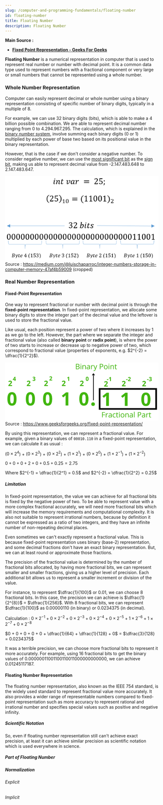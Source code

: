 ```yaml
---
slug: /computer-and-programming-fundamentals/floating-number
id: floating-number
title: Floating Number
description: Floating Number
---
```


**Main Source :**

- **[Fixed Point Representation - Geeks For Geeks](https://www.geeksforgeeks.org/fixed-point-representation/)**

**Floating Number** is a numerical representation in computer that is used to represent real number or number with decimal point. It is a common data type used to represent numbers with a fractional component or very large or small numbers that cannot be represented using a whole number.

### Whole Number Representation

Computer can easily represent decimal or whole number using a binary representation consisting of specific number of binary digits, typically in a multiple of 8.

For example, we can use 32 binary digits (bits), which is able to make a 4 billion possible combination. We are able to represent decimal number ranging from 0 to 4.294.967.295. The calculation, which is explained in the [binary number system](/computer-and-programming-fundamentals/number-system#binary), involve summing each binary digits (0 or 1) multiplied by each power of base two based on its positional value in the binary representation.

However, that is the case if we don't consider a negative number. To consider negative number, we can use the [most significant bit](/computer-and-programming-fundamentals/binary-representation#least--most-significant-bit) as the [sign bit](/computer-and-programming-fundamentals/binary-representation#signed-magnitude), making us able to represent decimal value from -2.147.483.648 to 2.147.483.647.

![Decimal representation](./decimal-representation.png)  
Source : https://medium.com/@luischaparroc/integer-numbers-storage-in-computer-memory-47af4b59009 (cropped)

### Real Number Representation

#### Fixed-Point Representation

One way to represent fractional or number with decimal point is through the **fixed-point representation**. In fixed-point representation, we allocate some binary digits to store the integer part of the decimal value and the leftover is used to store the fractional value.

Like usual, each position represent a power of two where it increases by 1 as we go to the left. However, the part where we separate the integer and fractional value (also called **binary point** or **radix point**), is where the power of two starts to increase or decrease up to negative power of two, which correspond to fractional value (properties of exponents, e.g. $2^{-2} = \dfrac{1}{2^2}$).

![Fixed point representation](./fixed-point.png)  
Source : https://www.geeksforgeeks.org/fixed-point-representation/

By using this representation, we can represent a fractional value. For example, given a binary values of `00010.110` in a fixed-point representation, we can calculate it as usual :

($0 × 2^4$) + ($0 × 2^3$) + ($0 × 2^2$) + ($1 × 2^1$) + ($0 × 2^0$) + ($1 × 2^{-1}$) + ($1 × 2^{-2}$)

$0 + 0 + 0 + 2 + 0 + 0.5 + 0.25 = 2.75$

Where $2^{-1} = \dfrac{1}{2^1} = 0.5$ and $2^{-2} = \dfrac{1}{2^2} = 0.25$

##### Limitation

In fixed-point representation, the value we can achieve for all fractional bits is fixed by the negative power of two. To be able to represent value with a more complex fractional accurately, we will need more fractional bits which will increase the memory requirements and computational complexity. It is also not suitable to represent irrational numbers, because by definition it cannot be expressed as a ratio of two integers, and they have an infinite number of non-repeating decimal places.

Even sometimes we can't exactly represent a fractional value. This is because fixed-point representation uses binary (base-2) representation, and some decimal fractions don't have an exact binary representation. But, we can at least round or approximate those fractions.

The precision of the fractional value is determined by the number of fractional bits allocated, by having more fractional bits, we can represent smaller and smaller fractions, giving us a higher level of precision. Each additional bit allows us to represent a smaller increment or division of the value.

For instance, to represent $\dfrac{1}{100}$ or $0.01$, we can choose 8 fractional bits. In this case, the precision we can achieve is $\dfrac{1}{2^{8}}$ = $\dfrac{1}{256}$. With 8 fractional bits, we can represent $\dfrac{1}{100}$ as $0.00000110$ (in binary) or $0.0234375$ (in decimal).

Calculation : $0 \times 2^{-1} + 0 \times 2^{-2} + 0 \times 2^{-3} + 0 \times 2^{-4} + 0 \times 2^{-5} + 1 \times 2^{-6} + 1 \times 2^{-7} + 0 \times 2^{-8}$

$0 + 0 + 0 + 0 + 0 + \dfrac{1}{64} + \dfrac{1}{128} + 0$ = $\dfrac{3}{128} = 0.0234375$

It was a terrible precision, we can choose more fractional bits to represent it more accurately. For example, using 16 fractional bits to get the binary values of $0.00000011001100110011000000000000$, we can achieve $0.01245117187$.

#### Floating Number Representation

The floating number representation, also known as the IEEE 754 standard, is the widely used standard to represent fractional value more accurately. It also provides a wider range of representable numbers compared to fixed-point representation such as more accuracy to represent rational and irrational number and specifies special values such as positive and negative infinity.

##### Scientific Notation

So, even if floating number representation still can't achieve exact precision, at least it can achieve similar precision as scientific notation which is used everywhere in science.

##### Part of Floating Number

##### Normalization

###### Explicit

###### Implicit
